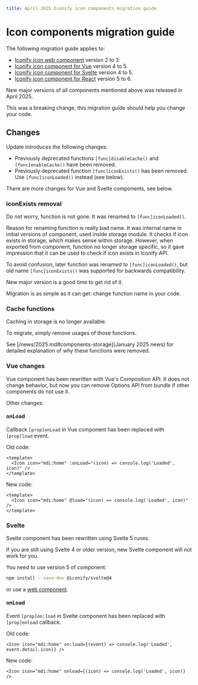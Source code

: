 ```yaml
title: April 2025 Iconify icon components migration guide
```

# Icon components migration guide

The following migration guide applies to:

- [Iconify icon web component](/docs/iconify-icon/index.md) version 2 to 3.
- [Iconify icon component for Vue](/docs/icon-components/vue/index.md) version 4 to 5.
- [Iconify icon component for Svelte](/docs/icon-components/svelte/index.md) version 4 to 5.
- [Iconify icon component for React](/docs/icon-components/react/index.md) version 5 to 6.

New major versions of all components mentioned above was released in April 2025.

This was a breaking change, this migration guide should help you change your code.

## Changes

Update introduces the following changes:

- Previously deprecated functions `[func]disableCache()` and `[func]enableCache()` have been removed.
- Previously deprecated function `[func]iconExists()` has been removed. Use `[func]iconLoaded()` instead (see below).

There are more changes for Vue and Svelte components, see below.

### iconExists removal

Do not worry, function is not gone. It was renamed to `[func]iconLoaded()`.

Reason for renaming function is really bad name.
It was internal name in initial versions of component, used inside storage module.
It checks if icon exists in storage, which makes sense within storage.
However, when exported from component, function no longer storage specific, so it gave impression that it can be used to check if icon exists in Iconify API.

To avoid confusion, later function was renamed to `[func]iconLoaded()`, but old name `[func]iconExists()` was supported for backwards compatibility.

New major version is a good time to get rid of it.

Migration is as simple as it can get: change function name in your code.

### Cache functions

Caching in storage is no longer available.

To migrate, simply remove usages of those functions.

See [/news/2025.md#components-storage](January 2025 news) for detailed explanation of why these functions were removed.

### Vue changes

Vue component has been rewritten with Vue's Composition API. It does not change behavior, but now you can remove Options API from bundle if other components do not use it.

Other changes:

#### onLoad

Callback `[prop]onLoad` in Vue component has been replaced with `[prop]load` event.

Old code:

```vue
<template>
  <Icon icon="mdi:home" :onLoad="(icon) => console.log('Loaded', icon)" />
</template>
```

New code:

```vue
<template>
  <Icon icon="mdi:home" @load="(icon) => console.log('Loaded', icon)" />
</template>
```

### Svelte

Svelte component has been rewritten using Svelte 5 runes.

If you are still using Svelte 4 or older version, new Svelte component will not work for you.

You need to use version 5 of component:

```bash
npm install --save-dev @iconify/svelte@4
```

or use a [web component](/docs/iconify-icon/index.md).

#### onLoad

Event `[prop]on:load` in Svelte component has been replaced with `[prop]onload` callback.

Old code:

```svelte
<Icon icon="mdi:home" on:load={(event) => console.log('Loaded', event.detail.icon)} />
```

New code:

```svelte
<Icon icon="mdi:home" onload={(icon) => console.log('Loaded', icon)} />
```
